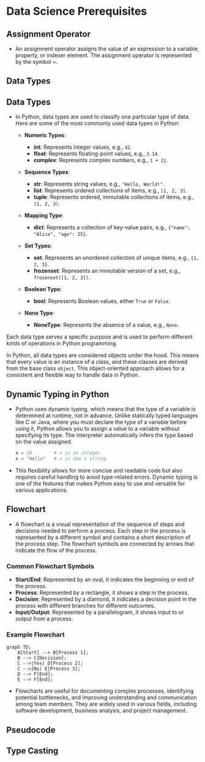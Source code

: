 # Data Science Prerequisites

## Assignment Operator
- An assignment operator assigns the value of an expression to a variable, property, or indexer element. The assignment operator is represented by the symbol =. 

## Data Types

## Data Types
- In Python, data types are used to classify one particular type of data. Here are some of the most commonly used data types in Python:

    - **Numeric Types**:
        - **int**: Represents integer values, e.g., `42`.
        - **float**: Represents floating-point values, e.g., `3.14`.
        - **complex**: Represents complex numbers, e.g., `1 + 2j`.

    - **Sequence Types**:
        - **str**: Represents string values, e.g., `"Hello, World!"`.
        - **list**: Represents ordered collections of items, e.g., `[1, 2, 3]`.
        - **tuple**: Represents ordered, immutable collections of items, e.g., `(1, 2, 3)`.

    - **Mapping Type**:
        - **dict**: Represents a collection of key-value pairs, e.g., `{"name": "Alice", "age": 25}`.

    - **Set Types**:
        - **set**: Represents an unordered collection of unique items, e.g., `{1, 2, 3}`.
        - **frozenset**: Represents an immutable version of a set, e.g., `frozenset([1, 2, 3])`.

    - **Boolean Type**:
        - **bool**: Represents Boolean values, either `True` or `False`.

    - **None Type**:
        - **NoneType**: Represents the absence of a value, e.g., `None`.

Each data type serves a specific purpose and is used to perform different kinds of operations in Python programming.

In Python, all data types are considered objects under the hood. This means that every value is an instance of a class, and these classes are derived from the base class `object`. This object-oriented approach allows for a consistent and flexible way to handle data in Python.
## Dynamic Typing in Python

- Python uses dynamic typing, which means that the type of a variable is determined at runtime, not in advance. Unlike statically typed languages like C or Java, where you must declare the type of a variable before using it, Python allows you to assign a value to a variable without specifying its type. The interpreter automatically infers the type based on the value assigned.

    ```python
    x = 10        # x is an integer
    x = "Hello"   # x is now a string
    ```

- This flexibility allows for more concise and readable code but also requires careful handling to avoid type-related errors. Dynamic typing is one of the features that makes Python easy to use and versatile for various applications.

## Flowchart

- A flowchart is a visual representation of the sequence of steps and decisions needed to perform a process. Each step in the process is represented by a different symbol and contains a short description of the process step. The flowchart symbols are connected by arrows that indicate the flow of the process.

### Common Flowchart Symbols

- **Start/End**: Represented by an oval, it indicates the beginning or end of the process.
- **Process**: Represented by a rectangle, it shows a step in the process.
- **Decision**: Represented by a diamond, it indicates a decision point in the process with different branches for different outcomes.
- **Input/Output**: Represented by a parallelogram, it shows input to or output from a process.

### Example Flowchart

```mermaid
graph TD;
    A[Start] --> B[Process 1];
    B --> C{Decision};
    C -->|Yes| D[Process 2];
    C -->|No| E[Process 3];
    D --> F[End];
    E --> F[End];
```

- Flowcharts are useful for documenting complex processes, identifying potential bottlenecks, and improving understanding and communication among team members. They are widely used in various fields, including software development, business analysis, and project management.

## Pseudocode

## Type Casting